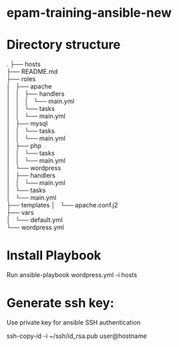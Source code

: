# epam-training-ansible-new  

# Directory structure

.
├── hosts  
├── README.md  
├── roles  
│   ├── apache  
│   │   ├── handlers  
│   │   │   └── main.yml  
│   │   └── tasks  
│   │       └── main.yml  
│   ├── mysql  
│   │   └── tasks  
│   │       └── main.yml  
│   ├── php  
│   │   └── tasks  
│   │       └── main.yml  
│   └── wordpress  
│       ├── handlers  
│       │   └── main.yml  
│       └── tasks  
│           └── main.yml  
├── templates
│   └── apache.conf.j2  
├── vars  
│   └── default.yml  
└── wordpress.yml  

# Install Playbook  
Run ansible-playbook wordpress.yml -i hosts  

# Generate ssh key:  
Use private key for ansible SSH authentication  

ssh-copy-id -i ~/ssh/id_rsa.pub user@hostname
